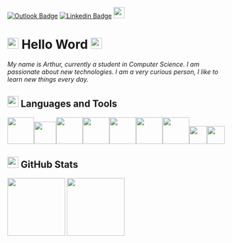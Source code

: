 [![Outlook Badge][outlook]](mailto:arthur.pellegrini@outlook.fr)      [![Linkedin Badge][linkedin]](https://www.linkedin.com/in/arthur-pellegrini-064160220/)   [<img src="https://upload.wikimedia.org/wikipedia/commons/e/ee/WWW_icon_-_Digital_Preservation.png" height=25px width=25px>](https://arthurpellegrini.github.io/)

<img src="https://imgur.com/CTPzCrS.gif" height=25px width=25px> Hello Word <img src="https://imgur.com/TFzFv3D.gif" height=25px width=25px>
============================================================================================================================================

*My name is Arthur, currently a student in Computer Science. I am passionate about new technologies. I am a very curious person, I like to learn new things every day.* 

<img src="https://wpsoul.com/wp-content/uploads/2019/04/Html-512.png" height=25px width=25px> Languages and Tools
-------------------------------------------------------------------------------------------------------------------------------------------------------------------------

<img src="https://cdn-icons-png.flaticon.com/512/226/226777.png" height=60px><img src="https://i.pinimg.com/originals/91/94/c9/9194c978fa63798b2e882e6fda5eb953.png" height=50px><img src="https://mbougrin.fr/img/c.png" height=60px><img src="https://www.developpez.net/forums/attachments/p381544d1/a/a/a" height=60px><img src="https://fardhanardhi.github.io/img/skill/unity.png" height=60px><img src="https://github.com/arthurpellegrini/arthurpellegrini/assets/84603863/f2844e3e-b782-4dd4-89d9-6bb740a43878" height=60px><img src="https://upload.wikimedia.org/wikipedia/commons/thumb/1/1b/R_logo.svg/991px-R_logo.svg.png" height=60px><img src="https://i1.wp.com/www.manudevil.com/wp-content/uploads/2007/10/php.png" src="https://upload.wikimedia.org/wikipedia/fr/thumb/6/62/MySQL.svg/1200px-MySQL.svg.png" height=40px><img src="https://upload.wikimedia.org/wikipedia/commons/thumb/8/82/Gnu-bash-logo.svg/2560px-Gnu-bash-logo.svg.png" height=40px>

<img src="https://www.iconpacks.net/icons/1/free-bar-chart-icon-676-thumb.png" height=25px width=25px> GitHub Stats
-------------------------------------------------------------------------------------------------------------------

<img src='https://github-readme-stats.vercel.app/api?username=arthurpellegrini&hide_title=true&hide_border=true&show_icons=true&include_all_commits=true&count_private=true&line_height=21&text_color=000&icon_color=000&theme=auto' height=130px>   <img src='https://github-readme-stats.vercel.app/api/top-langs/?username=arthurpellegrini&hide=html&hide_title=true&hide_border=true&layout=compact&langs_count=7&exclude_repo=comp426&text_color=000&icon_color=ffftheme=auto' height=130px>

[//]: # (Liens des références utilisées dans le corps du Markdown)

[outlook]: https://img.shields.io/badge/-arthur.pellegrini@outlook.fr-0078D4?style=plastic-square&logo=microsoft-outlook&link=mailto:arthur.pellegrini@outlook.fr

[linkedin]: https://img.shields.io/badge/-arthurpellegrini-blue?style=plastic-square&logo=Linkedin&logoColor=white&link=https://www.linkedin.com/in/arthur-pellegrini-064160220/
